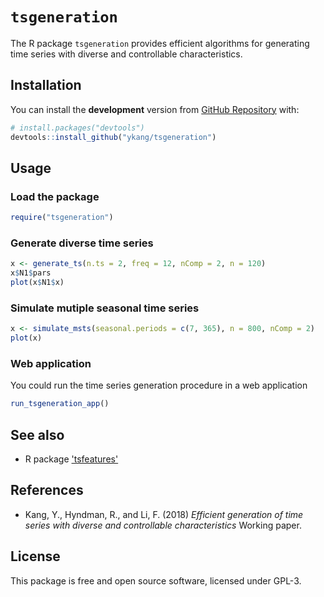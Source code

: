 `tsgeneration`
==============

The R package `tsgeneration` provides efficient algorithms for generating time series with
diverse and controllable characteristics.

Installation
------------

You can install the **development** version from [GitHub
Repository](https://github.com/ykang/tsgeneration) with:

``` r
# install.packages("devtools")
devtools::install_github("ykang/tsgeneration")

```

Usage
-----

### Load the package

``` r
require("tsgeneration")
```

### Generate diverse time series

``` r
x <- generate_ts(n.ts = 2, freq = 12, nComp = 2, n = 120)
x$N1$pars
plot(x$N1$x)
```

### Simulate mutiple seasonal time series

``` r
x <- simulate_msts(seasonal.periods = c(7, 365), n = 800, nComp = 2)
plot(x)
```

### Web application

You could run the time series generation procedure in a web application
``` r
run_tsgeneration_app()
```

See also
--------

- R package ['tsfeatures'](https://github.com/robjhyndman/tsfeatures)


References
----------

- Kang, Y., Hyndman, R., and Li, F. (2018) _Efficient generation of time series with
diverse and controllable characteristics_ Working paper.


License
-------
This package is free and open source software, licensed under GPL-3.
